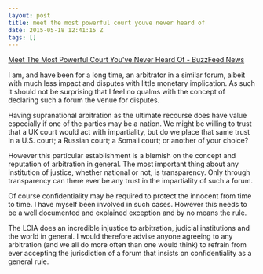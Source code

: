 ```yaml
---
layout: post
title: meet the most powerful court youve never heard of
date: 2015-05-18 12:41:15 Z
tags: []
---
```

[Meet The Most Powerful Court You've Never Heard Of - BuzzFeed News](http://www.buzzfeed.com/solomonhughes/what-is-the-lcia)

I am, and have been for a long time, an arbitrator in a similar forum, albeit with much less impact and disputes with little monetary implication. As such it should not be surprising that I feel no qualms with the concept of declaring such a forum the venue for disputes.

Having supranational arbitration as the ultimate recourse does have value especially if one of the parties may be a nation. We might be willing to trust that a UK court would act with impartiality, but do we place that same trust in a U.S. court; a Russian court; a Somali court; or another of your choice?

However this particular establishment is a blemish on the concept and reputation of arbitration in general. The most important thing about any institution of justice, whether national or not, is transparency. Only through transparency can there ever be any trust in the impartiality of such a forum.

Of course confidentiality may be required to protect the innocent from time to time. I have myself been involved in such cases. However this needs to be a well documented and explained exception and by no means the rule.

The LCIA does an incredible injustice to arbitration, judicial institutions and the world in general. I would therefore advise anyone agreeing to any arbitration (and we all do more often than one would think) to refrain from ever accepting the jurisdiction of a forum that insists on confidentiality as a general rule.
